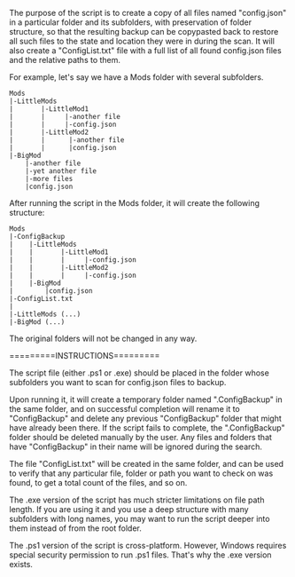 The purpose of the script is to create a copy of all files named "config.json" in a particular folder and its subfolders, with preservation of folder structure, so that the resulting backup can be copypasted back to restore all such files to the state and location they were in during the scan. It will also create a "ConfigList.txt" file with a full list of all found config.json files and the relative paths to them.

For example, let's say we have a Mods folder with several subfolders.
```
Mods
|-LittleMods
|       |-LittleMod1
|       |     |-another file
|       |     |-config.json
|       |-LittleMod2
|       |      |-another file
|       |      |config.json
|-BigMod
    |-another file
    |-yet another file
    |-more files
    |config.json
```
After running the script in the Mods folder, it will create the following structure:
```
Mods
|-ConfigBackup
|    |-LittleMods
|    |       |-LittleMod1
|    |       |     |-config.json
|    |       |-LittleMod2
|    |       |     |-config.json
|    |-BigMod
|        |config.json
|-ConfigList.txt
|
|-LittleMods (...)
|-BigMod (...)
```

The original folders will not be changed in any way.


=========INSTRUCTIONS=========

The script file (either .ps1 or .exe) should be placed in the folder whose subfolders you want to scan for config.json files to backup.

Upon running it, it will create a temporary folder named ".ConfigBackup" in the same folder, and on successful completion will rename it to "ConfigBackup" and delete any previous "ConfigBackup" folder that might have already been there. If the script fails to complete, the ".ConfigBackup" folder should be deleted manually by the user. Any files and folders that have "ConfigBackup" in their name will be ignored during the search.

The file "ConfigList.txt" will be created in the same folder, and can be used to verify that any particular file, folder or path you want to check on was found, to get a total count of the files, and so on.

The .exe version of the script has much stricter limitations on file path length. If you are using it and you use a deep structure with many subfolders with long names, you may want to run the script deeper into them instead of from the root folder.

The .ps1 version of the script is cross-platform. However, Windows requires special security permission to run .ps1 files. That's why the .exe version exists.
